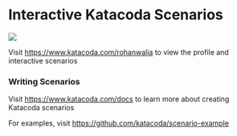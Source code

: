 # Interactive Katacoda Scenarios

[![](http://shields.katacoda.com/katacoda/rohanwalia/count.svg)](https://www.katacoda.com/rohanwalia "Get your profile on Katacoda.com")

Visit https://www.katacoda.com/rohanwalia to view the profile and interactive scenarios

### Writing Scenarios
Visit https://www.katacoda.com/docs to learn more about creating Katacoda scenarios

For examples, visit https://github.com/katacoda/scenario-example
